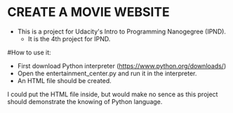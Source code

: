 # CREATE A MOVIE WEBSITE

- This is a project for Udacity's Intro to Programming Nanogegree (IPND).
  - It is the 4th project for IPND.

#How to use it:
- First download Python interpreter (https://www.python.org/downloads/)
- Open the entertainment_center.py and run it in the interpreter.
- An HTML file should be created.

I could put the HTML file inside, but would make no sence as this project should demonstrate the knowing of Python language.
